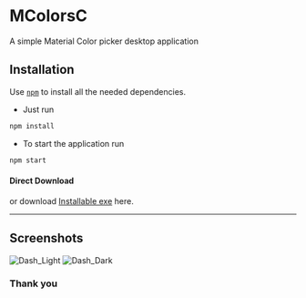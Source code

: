 # MColorsC
A simple Material Color picker desktop application

## Installation

Use [`npm`](https://docs.npmjs.com/) to install all the needed dependencies.<br>
* Just run 
```sh
npm install
```
* To start the application run 
```sh
npm start
```

#### Direct Download
or download [Installable exe](https://drive.google.com/open?id=1xddgGJ0Kg2_HQaH-11R3WsMaVMzDywaY) here.

<hr>

## Screenshots


![Dash_Light](https://i.ibb.co/161dwMC/mcolor1.png)
![Dash_Dark](https://i.ibb.co/NZGXhTG/mcolors2.png)



### Thank you